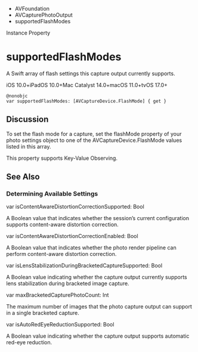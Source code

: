 

- AVFoundation
- AVCapturePhotoOutput
-  supportedFlashModes 

Instance Property

# supportedFlashModes

A Swift array of flash settings this capture output currently supports.

iOS 10.0+iPadOS 10.0+Mac Catalyst 14.0+macOS 11.0+tvOS 17.0+

``` source
@nonobjc
var supportedFlashModes: [AVCaptureDevice.FlashMode] { get }
```

## Discussion

To set the flash mode for a capture, set the flashMode property of your photo settings object to one of the AVCaptureDevice.FlashMode values listed in this array.

This property supports Key-Value Observing.

## See Also

### Determining Available Settings

var isContentAwareDistortionCorrectionSupported: Bool

A Boolean value that indicates whether the session’s current configuration supports content-aware distortion correction.

var isContentAwareDistortionCorrectionEnabled: Bool

A Boolean value that indicates whether the photo render pipeline can perform content-aware distortion correction.

var isLensStabilizationDuringBracketedCaptureSupported: Bool

A Boolean value indicating whether the capture output currently supports lens stabilization during bracketed image capture.

var maxBracketedCapturePhotoCount: Int

The maximum number of images that the photo capture output can support in a single bracketed capture.

var isAutoRedEyeReductionSupported: Bool

A Boolean value indicating whether the capture output supports automatic red-eye reduction.

